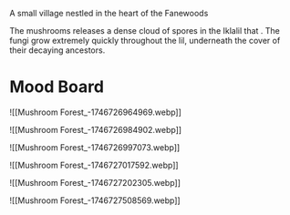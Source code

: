 A small village nestled in the heart of the Fanewoods

The mushrooms releases a dense cloud of spores in the Iklalil that . The fungi grow extremely quickly throughout the lil, underneath the cover of their decaying ancestors.

# Mood Board
![[Mushroom Forest_-1746726964969.webp]]

![[Mushroom Forest_-1746726984902.webp]]

![[Mushroom Forest_-1746726997073.webp]]

![[Mushroom Forest_-1746727017592.webp]]

![[Mushroom Forest_-1746727202305.webp]]

![[Mushroom Forest_-1746727508569.webp]]
